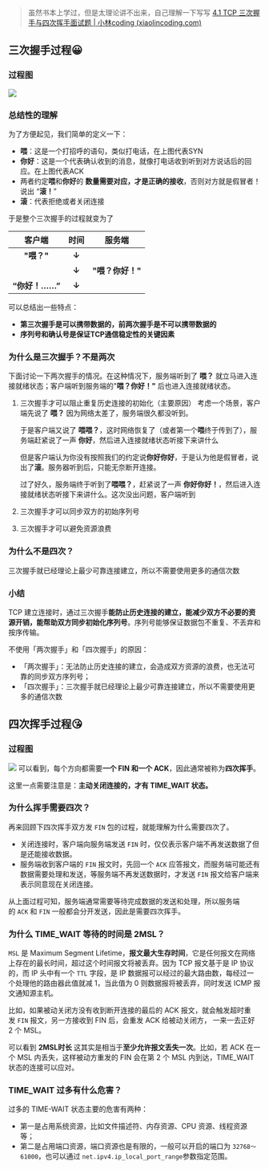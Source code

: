 > 虽然书本上学过，但是太理论讲不出来，自己理解一下写写
> [4.1 TCP 三次握手与四次挥手面试题 | 小林coding (xiaolincoding.com)](https://www.xiaolincoding.com/network/3_tcp/tcp_interview.html#tcp-%E4%B8%89%E6%AC%A1%E6%8F%A1%E6%89%8B%E8%BF%87%E7%A8%8B%E6%98%AF%E6%80%8E%E6%A0%B7%E7%9A%84)
## 三次握手过程😀
### 过程图
![](https://cdn.xiaolincoding.com/gh/xiaolincoder/ImageHost4/%E7%BD%91%E7%BB%9C/TCP%E4%B8%89%E6%AC%A1%E6%8F%A1%E6%89%8B.drawio.png)
### 总结性的理解
为了方便起见，我们简单的定义一下：
- **喂**：这是一个打招呼的语句，类似打电话，在上图代表SYN
- **你好**：这是一个代表确认收到的消息，就像打电话收到听到对方说话后的回应。在上图代表ACK
- 两者约定**喂**和**你好**的 **数量需要对应，才是正确的接收**，否则对方就是假冒者！说出 “**滚！**”
- **滚**：代表拒绝或者关闭连接

于是整个三次握手的过程就变为了

|   客户端   | 时间  |   服务端   |
| :-----: | :-: | :-----: |
|  **"喂？"**   |  **↓**  |         |
|         |  **↓**  | **"喂？你好！"** |
| **“你好！……”** |  **↓**  |         |
可以总结出一些特点：
- **第三次握手是可以携带数据的，前两次握手是不可以携带数据的**
- **序列号和确认号是保证TCP通信稳定性的关键因素**
### 为什么是三次握手？不是两次
下面讨论一下两次握手的情况。在这种情况下，服务端听到了 **喂？** 就立马进入连接就绪状态；客户端听到服务端的"**喂？你好！"** 后也进入连接就绪状态。

1. 三次握手才可以阻止重复历史连接的初始化（主要原因）
	考虑一个场景，客户端先说了 **喂？** 因为网络太差了，服务端很久都没听到。
	
	于是客户端又说了 **喂喂？**，这时网络恢复了（或者第一个**喂**终于传到了），服务端赶紧说了一声 **你好**，然后进入连接就绪状态听接下来讲什么
	
	但是客户端认为你没有按照我们的约定说**你好你好**，于是认为他是假冒者，说出了**滚**。服务器听到后，只能无奈断开连接。
	
	过了好久，服务端终于听到了**喂喂？**，赶紧说了一声 **你好你好！**，然后进入连接就绪状态听接下来讲什么。这次没出问题，客户端听到
2. 三次握手才可以同步双方的初始序列号
	
3. 三次握手才可以避免资源浪费
### 为什么不是四次？
三次握手就已经理论上最少可靠连接建立，所以不需要使用更多的通信次数

### 小结
TCP 建立连接时，通过三次握手**能防止历史连接的建立，能减少双方不必要的资源开销，能帮助双方同步初始化序列号**。序列号能够保证数据包不重复、不丢弃和按序传输。

不使用「两次握手」和「四次握手」的原因：

- 「两次握手」：无法防止历史连接的建立，会造成双方资源的浪费，也无法可靠的同步双方序列号；
- 「四次握手」：三次握手就已经理论上最少可靠连接建立，所以不需要使用更多的通信次数
## 四次挥手过程😘
### 过程图
![](https://cdn.xiaolincoding.com//mysql/other/format,png-20230309230614791.png)
可以看到，每个方向都需要**一个 FIN 和一个 ACK**，因此通常被称为**四次挥手**。

这里一点需要注意是：**主动关闭连接的，才有 TIME_WAIT 状态。**

### 为什么挥手需要四次？

再来回顾下四次挥手双方发 `FIN` 包的过程，就能理解为什么需要四次了。

- 关闭连接时，客户端向服务端发送 `FIN` 时，仅仅表示客户端不再发送数据了但是还能接收数据。
- 服务端收到客户端的 `FIN` 报文时，先回一个 `ACK` 应答报文，而服务端可能还有数据需要处理和发送，等服务端不再发送数据时，才发送 `FIN` 报文给客户端来表示同意现在关闭连接。

从上面过程可知，服务端通常需要等待完成数据的发送和处理，所以服务端的 `ACK` 和 `FIN` 一般都会分开发送，因此是需要四次挥手。

### 为什么 TIME_WAIT 等待的时间是 2MSL？

`MSL` 是 Maximum Segment Lifetime，**报文最大生存时间**，它是任何报文在网络上存在的最长时间，超过这个时间报文将被丢弃。因为 TCP 报文基于是 IP 协议的，而 IP 头中有一个 `TTL` 字段，是 IP 数据报可以经过的最大路由数，每经过一个处理他的路由器此值就减 1，当此值为 0 则数据报将被丢弃，同时发送 ICMP 报文通知源主机。

比如，如果被动关闭方没有收到断开连接的最后的 ACK 报文，就会触发超时重发 `FIN` 报文，另一方接收到 FIN 后，会重发 ACK 给被动关闭方， 一来一去正好 2 个 MSL。

可以看到 **2MSL时长** 这其实是相当于**至少允许报文丢失一次**。比如，若 ACK 在一个 MSL 内丢失，这样被动方重发的 FIN 会在第 2 个 MSL 内到达，TIME_WAIT 状态的连接可以应对。

### TIME_WAIT 过多有什么危害？

过多的 TIME-WAIT 状态主要的危害有两种：

- 第一是占用系统资源，比如文件描述符、内存资源、CPU 资源、线程资源等；
- 第二是占用端口资源，端口资源也是有限的，一般可以开启的端口为 `32768～61000`，也可以通过 `net.ipv4.ip_local_port_range`参数指定范围。